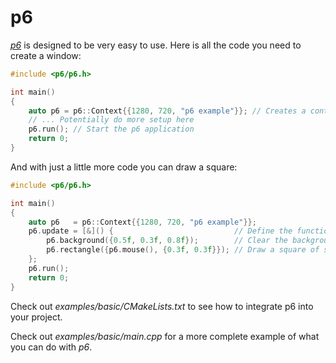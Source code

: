 # p6

[*p6*](https://github.com/JulesFouchy/p6) is designed to be very easy to use. Here is all the code you need to create a window:

```cpp
#include <p6/p6.h>

int main()
{
    auto p6 = p6::Context{{1280, 720, "p6 example"}}; // Creates a context with a window
    // ... Potentially do more setup here
    p6.run(); // Start the p6 application
    return 0;
}
```

And with just a little more code you can draw a square:

```cpp
#include <p6/p6.h>

int main()
{
    auto p6   = p6::Context{{1280, 720, "p6 example"}};
    p6.update = [&]() {                           // Define the function that will be called in a loop once you call p6.run()
        p6.background({0.5f, 0.3f, 0.8f});        // Clear the background with some color (Try to comment out this line to see what happens)
        p6.rectangle({p6.mouse(), {0.3f, 0.3f}}); // Draw a square of size 0.3 under the mouse cursor
    };
    p6.run();
    return 0;
}
```

Check out *examples/basic/CMakeLists.txt* to see how to integrate p6 into your project.

Check out *examples/basic/main.cpp* for a more complete example of what you can do with *p6*.
